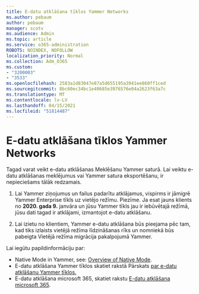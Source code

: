 ```yaml
---
title: E-datu atklāšana tīklos Yammer Networks
ms.author: pebaum
author: pebaum
manager: scotv
ms.audience: Admin
ms.topic: article
ms.service: o365-administration
ROBOTS: NOINDEX, NOFOLLOW
localization_priority: Normal
ms.collection: Adm_O365
ms.custom:
- "3200003"
- "3533"
ms.openlocfilehash: 2583a1d83047e87a5d655195a3941ee860ff1ced
ms.sourcegitcommit: 8bc60ec34bc1e40685e3976576e04a2623f63a7c
ms.translationtype: MT
ms.contentlocale: lv-LV
ms.lasthandoff: 04/15/2021
ms.locfileid: "51814487"
---
```

# <a name="ediscovery-in-yammer-networks"></a>E-datu atklāšana tīklos Yammer Networks

Tagad varat veikt e-datu atklāšanas Meklēšanu Yammer saturā.  Lai veiktu e-datu atklāšanas meklējumus vai Yammer satura eksportēšanu, ir nepieciešams tālāk redzamais.

1. Lai Yammer ziņojumus un failus padarītu atklājamus, vispirms ir jāmigrē Yammer Enterprise tīkls uz vietējo režīmu. Piezīme. Ja esat jauns klients no **2020. gada 9.** janvāra un jūsu Yammer tīkls jau ir iebūvētajā režīmā, jūsu dati tagad ir atklājami, izmantojot e-datu atklāšanu.

2. Lai izietu no klientiem, Yammer e-datu atklāšana būs pieejama pēc tam, kad tiks izlaists vietējā režīma līdzināšanas rīks un nomniekā būs pabeigta Vietējā režīma migrācija pakalpojumā Yammer.

Lai iegūtu papildinformāciju par:

- Native Mode in Yammer, see: [Overview of Native Mode](https://docs.microsoft.com/yammer/configure-your-yammer-network/overview-native-mode).
- E-datu atklāšana Yammer tīklos skatiet rakstā Pārskats [par e-datu atklāšanu Yammer tīklos.](https://docs.microsoft.com/yammer/manage-security-and-compliance/overview-of-ediscovery)
- E-datu atklāšana microsoft 365, skatiet rakstu [E-datu atklāšana microsoft 365](https://docs.microsoft.com/microsoft-365/compliance/ediscovery).
